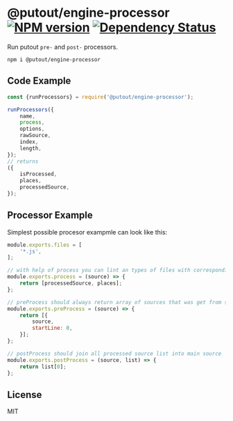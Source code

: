 # @putout/engine-processor [![NPM version][NPMIMGURL]][NPMURL] [![Dependency Status][DependencyStatusIMGURL]][DependencyStatusURL]

[NPMIMGURL]: https://img.shields.io/npm/v/@putout/engine-loader.svg?style=flat&longCache=true
[NPMURL]: https://npmjs.org/package/@putout/engine-loader"npm"
[DependencyStatusURL]: https://david-dm.org/coderaiser/putout?path=packages/engine-loader
[DependencyStatusIMGURL]: https://david-dm.org/coderaiser/putout.svg?path=packages/engine-loader

Run putout `pre-` and `post-` processors.

```
npm i @putout/engine-processor
```

## Code Example

```js
const {runProcessors} = require('@putout/engine-processor');

runProcessors({
    name,
    process,
    options,
    rawSource,
    index,
    length,
});
// returns
({
    isProcessed,
    places,
    processedSource,
});
```

## Processor Example

Simplest possible procesor exampmle can look like this:

```js
module.exports.files = [
    '*.js',
];

// with help of process you can lint an types of files with corresponding tools
module.exports.process = (source) => {
    return [processedSource, places];
};

// preProcess should always return array of sources that was get from source
module.exports.preProcess = (source) => {
    return [{
        source,
        startLine: 0,
    }];
};

// postProcess should join all processed source list into main source
module.exports.postProcess = (source, list) => {
    return list[0];
};
```

## License

MIT

